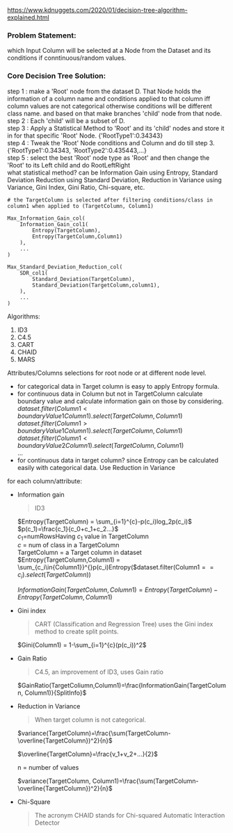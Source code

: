 https://www.kdnuggets.com/2020/01/decision-tree-algorithm-explained.html

### Problem Statement:  
which Input Column will be selected at a Node from the Dataset and its conditions if conntinuous/random values.

### Core Decision Tree Solution:
step 1 : make a 'Root' node from the dataset D. That Node holds the information of a column name and conditions applied to that column iff column values are not categorical otherwise conditions will be different class name. and based on that make branches 'child' node from that node.  
step 2 : Each 'child' will be a subset of D.  
step 3 : Apply a Statistical Method to 'Root' and its 'child' nodes and store it in for that specific 'Root' Node. {'RootType1':0.34343}  
step 4 : Tweak the 'Root' Node conditions and Column and do till step 3. {'RootType1':0.34343, 'RootType2':0.435443,...}  
step 5 : select the best 'Root' node type as 'Root' and then change the 'Root' to its Left child and do RootLeftRight  
what statistical method? can be Information Gain using Entropy, Standard Deviation Reduction using Standard Deviation, Reduction in Variance using Variance, Gini Index, Gini Ratio, Chi-square, etc.
```
# the TargetColumn is selected after filtering conditions/class in column1 when applied to (TargetColumn, Column1)

Max_Information_Gain_col(
    Information_Gain_col1(
        Entropy(TargetColumn), 
        Entropy(TargetColumn,Column1)
    ),
    ...
)

Max_Standard_Deviation_Reduction_col(
    SDR_col1(
        Standard_Deviation(TargetColumn),
        Standard_Deviation(TargetColumn,column1),
    ),
    ...
)

```


Algorithms:
1. ID3
2. C4.5
3. CART
4. CHAID
5. MARS
   

Attributes/Columns selections for root node or at different node level.
* for categorical data in Target column is easy to apply Entropy formula.
* for continuous data in Column but not in TargetColumn calculate boundary value and calculate information gain on those by considering.
$dataset.filter(Column1<boundaryValue1Column1).select(TargetColumn, Column1)$   
$dataset.filter(Column1>boundaryValue1Column1).select(TargetColumn, Column1)$  
$dataset.filter(Column1<boundaryValue2Column1).select(TargetColumn, Column1)$  
$...$
* for continuous data in target column? since Entropy can be calculated easily with categorical data. Use Reduction in Variance

for each column/attribute:

* Information gain  
   >ID3
    
    $Entropy(TargetColumn) = \sum_{i=1}^{c}-p(c_i)log_2p(c_i)$  
    $p(c_1)=\frac{c_1}{c_0+c_1+c_2...}$   
    $c_1$=numRowsHaving $c_1$ value in TargetColumn  
    $c$ = num of class in a TargetColumn  
    TargetColumn = a Target column in dataset    
    $Entropy(TargetColumn,Column1) = \sum_{c_i\in{Column1}}^{}p(c_i)Entropy($dataset.filter(Column1$==c_i).select(TargetColumn))$

    $InformationGain(TargetColumn,Column1)=Entropy(TargetColumn) - Entropy(TargetColumn,Column1)$
* Gini index
    >CART (Classification and Regression Tree) uses the Gini index method to create split points.

    $Gini(Column1) = 1-\sum_{i=1}^{c}(p(c_i))^2$
* Gain Ratio
    >C4.5, an improvement of ID3, uses Gain ratio

    $GainRatio(TargetColiumn,Column1)=\frac{InformationGain(TargetColumn, Column1)}{SplitInfo}$
* Reduction in Variance
    >When target column is not categorical.

    $variance(TargetColumn)=\frac{\sum(TargetColumn-\overline{TargetColumn})^2}{n}$

    $\overline{TargetColumn}=\frac{v_1+v_2+...}{2}$

    n = number of values

    $variance(TargetColumn, Column1)=\frac{\sum(TargetColumn-\overline{TargetColumn})^2}{n}$
* Chi-Square
    >The acronym CHAID stands for Chi-squared Automatic Interaction Detector

 


